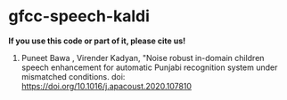 # gfcc-speech-kaldi

**If you use this code or part of it, please cite us!**

1) Puneet Bawa , Virender Kadyan, "Noise robust in-domain children speech enhancement for automatic Punjabi recognition system under mismatched conditions. 
   doi: https://doi.org/10.1016/j.apacoust.2020.107810 



